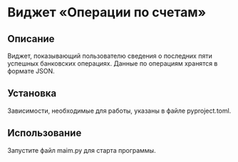 # Виджет «Операции по счетам»

## Описание 

Виджет, показывающий пользователю сведения о последних пяти успешных банковских операциях. Данные по операциям хранятся в формате JSON.

## Установка

Зависимости, необходимые для работы, указаны в файле pyproject.toml.

## Использование

Запустите файл maim.py для старта программы.
